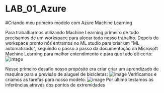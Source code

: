 # LAB_01_Azure
#Criando meu primeiro modelo com Azure Machine Learning

Para trabalharmos utilizando Machine Learning primeiro de tudo precisamos de um workspace para alocar todo nosso trabalho.
Depois do workspace pronto nós entramos no ML studio para criar um "ML automatizado", seguindo o passo a passo da documentação da Microsoft Machine Learning para melhor entendimento e para que tudo dê certo:
![image](https://github.com/MatDSouza/LAB_01_Azure/assets/109558887/acbfafe4-92dd-4f6d-bcac-c93c2608984b)

Nesse primeiro desafio nosso propósito era criar criar um aprendizado de maquina para a previsão de aluguel de bicicletas:
![image](https://github.com/MatDSouza/LAB_01_Azure/assets/109558887/2dee16f7-03ad-49ad-9aa8-760effd83e76)
Verificamos e criamos as tarefas para nosso modelo:
![image](https://github.com/MatDSouza/LAB_01_Azure/assets/109558887/b747b6ac-3c97-4de9-b148-726d2e2f354d)
Por último testamos as inferências através dos pontos de extremidades
